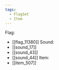 ```yaml
---
tags:
  - FlagSet
  - Item
---
```

Flag:
- [[flag_11380]]
Sound:
- [[sound_17]]
- [[sound_43]]
- [[sound_44]]
Item:
- [[item_507]]
